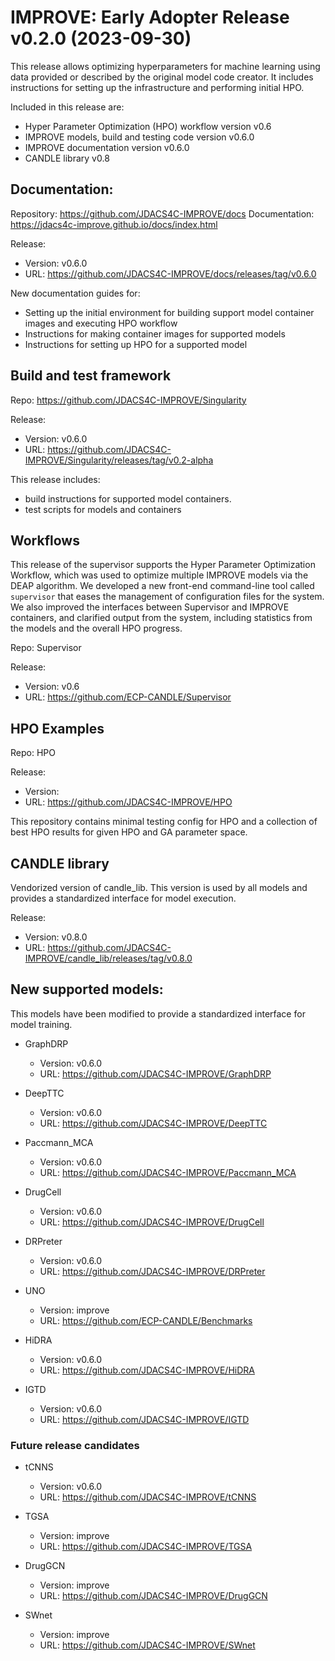 # IMPROVE: Early Adopter Release v0.2.0 (2023-09-30)

This release allows optimizing hyperparameters for machine learning using data provided or described by the original model code creator. It includes instructions for setting up the infrastructure and performing initial HPO. 

Included in this release are:
- Hyper Parameter Optimization (HPO) workflow version v0.6
- IMPROVE models, build and testing code version v0.6.0
- IMPROVE documentation version v0.6.0
- CANDLE library v0.8

## Documentation:

Repository: https://github.com/JDACS4C-IMPROVE/docs
Documentation: https://jdacs4c-improve.github.io/docs/index.html

Release:
- Version: v0.6.0
- URL: https://github.com/JDACS4C-IMPROVE/docs/releases/tag/v0.6.0

New documentation guides for:
- Setting up the initial environment for building support model container images and executing HPO workflow
- Instructions for making container images for supported models
- Instructions for setting up HPO for a supported model

## Build and test framework

Repo: https://github.com/JDACS4C-IMPROVE/Singularity

Release:
- Version: 	v0.6.0
- URL: 	https://github.com/JDACS4C-IMPROVE/Singularity/releases/tag/v0.2-alpha

This release includes:
- build instructions for supported model containers. 
- test scripts for models and containers 

## Workflows

This release of the supervisor supports the Hyper Parameter Optimization Workflow, which was used to optimize multiple IMPROVE models via the DEAP algorithm.  We developed a new front-end command-line tool called `supervisor` that eases the management of configuration files for the system.  We also improved the interfaces between Supervisor and IMPROVE containers, and clarified output from the system, including statistics from the models and the overall HPO progress.

Repo: Supervisor

Release:
- Version: v0.6
- URL: 	https://github.com/ECP-CANDLE/Supervisor

## HPO Examples

Repo: HPO

Release:
- Version: 
- URL: https://github.com/JDACS4C-IMPROVE/HPO

This repository contains minimal testing config for HPO and a collection of best HPO results for given HPO and GA parameter space.


## CANDLE library

Vendorized version of candle_lib. This version is used by all models and provides a standardized interface for model execution.

Release:
- Version: v0.8.0
- URL: https://github.com/JDACS4C-IMPROVE/candle_lib/releases/tag/v0.8.0

## New supported models:

This models have been modified to provide a standardized interface for model training. 

- GraphDRP 
  - Version: v0.6.0
  - URL: https://github.com/JDACS4C-IMPROVE/GraphDRP

- DeepTTC
  - Version: v0.6.0
  - URL: https://github.com/JDACS4C-IMPROVE/DeepTTC

- Paccmann_MCA
  - Version: v0.6.0
  - URL: https://github.com/JDACS4C-IMPROVE/Paccmann_MCA

- DrugCell
  - Version: v0.6.0
  - URL: https://github.com/JDACS4C-IMPROVE/DrugCell

- DRPreter
  - Version: v0.6.0
  - URL: https://github.com/JDACS4C-IMPROVE/DRPreter

- UNO
  - Version: improve
  - URL: https://github.com/ECP-CANDLE/Benchmarks

- HiDRA
  - Version: v0.6.0
  - URL: https://github.com/JDACS4C-IMPROVE/HiDRA

- IGTD
  - Version: v0.6.0
  - URL: https://github.com/JDACS4C-IMPROVE/IGTD

### Future release candidates

- tCNNS
  - Version: v0.6.0
  - URL: https://github.com/JDACS4C-IMPROVE/tCNNS

- TGSA
  - Version: improve
  - URL: https://github.com/JDACS4C-IMPROVE/TGSA

- DrugGCN
  - Version: improve
  - URL: https://github.com/JDACS4C-IMPROVE/DrugGCN

- SWnet
  - Version: improve
  - URL: https://github.com/JDACS4C-IMPROVE/SWnet
